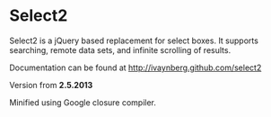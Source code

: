 # Select2

Select2 is a jQuery based replacement for select boxes. It supports searching, remote data sets, and infinite scrolling of results.

Documentation can be found at http://ivaynberg.github.com/select2

Version from **2.5.2013**

Minified using Google closure compiler.
